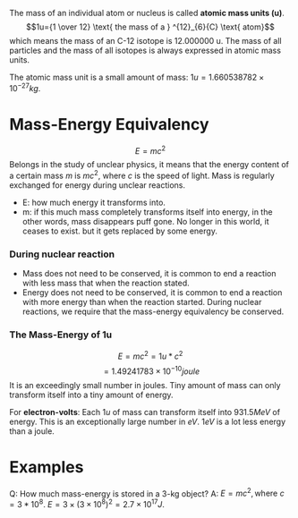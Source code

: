 The mass of an individual atom or nucleus is called **atomic mass units (u)**. $$1u={1 \over 12} \text{ the mass of a } ^{12}_{6}{C} \text{ atom}$$
which means the mass of an C-12 isotope is 12.000000 u. The mass of all particles and the mass of all isotopes is always expressed in atomic mass units.

The atomic mass unit is a small amount of mass: $1u=1.660538782 \times 10^{-27}kg$.

# Mass-Energy Equivalency
$$E=mc^2$$
Belongs in the study of unclear physics, it means that the energy content of a certain mass $m$ is $mc^2$, where $c$ is the speed of light. Mass is regularly exchanged for energy during unclear reactions.
- E: how much energy it transforms into.
- m: if this much mass completely transforms itself into energy, in the other words, mass disappears puff gone. No longer in this world, it ceases to exist. but it gets replaced by some energy.

### During nuclear reaction
- Mass does not need to be conserved, it is common to end a reaction with less mass that when the reaction stated.
- Energy does not need to be conserved, it is common to end a reaction with more energy than when the reaction started.
During nuclear reactions, we require that the mass-energy equivalency be conserved.

### The Mass-Energy of 1u
$$E=mc^2=1u*c^2$$
$$=1.49241783\times 10^{-10}joule$$
It is an exceedingly small number in joules. Tiny amount of mass can only transform itself into a tiny amount of energy.

For **electron-volts**: Each $1u$ of mass can transform itself into $931.5MeV$ of energy. This is an exceptionally large number in $eV$. $1eV$ is a lot less energy than a joule.

# Examples

Q: How much mass-energy is stored in a 3-kg object?
A: $E=mc^2, \text{where }c=3*10^8$. $E=3\times (3\times 10^8)^2 = 2.7\times 10^17J$.